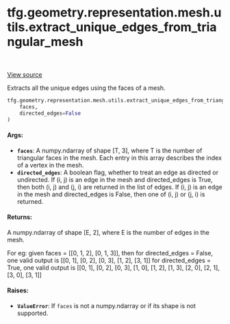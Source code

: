 <div itemscope itemtype="http://developers.google.com/ReferenceObject">
<meta itemprop="name" content="tfg.geometry.representation.mesh.utils.extract_unique_edges_from_triangular_mesh" />
<meta itemprop="path" content="Stable" />
</div>

# tfg.geometry.representation.mesh.utils.extract_unique_edges_from_triangular_mesh

<table class="tfo-notebook-buttons tfo-api" align="left">
</table>

<a target="_blank" href="https://github.com/tensorflow/graphics/blob/master/tensorflow_graphics/geometry/representation/mesh/utils.py">View
source</a>

Extracts all the unique edges using the faces of a mesh.

``` python
tfg.geometry.representation.mesh.utils.extract_unique_edges_from_triangular_mesh(
    faces,
    directed_edges=False
)
```



<!-- Placeholder for "Used in" -->

#### Args:

* <b>`faces`</b>: A numpy.ndarray of shape [T, 3], where T is the number of triangular
  faces in the mesh. Each entry in this array describes the index of a
  vertex in the mesh.
* <b>`directed_edges`</b>: A boolean flag, whether to treat an edge as directed or
  undirected.  If (i, j) is an edge in the mesh and directed_edges is True,
  then both (i, j) and (j, i) are returned in the list of edges.
  If (i, j) is an edge in the mesh and directed_edges is False,
  then one of (i, j) or (j, i) is returned.



#### Returns:

A numpy.ndarray of shape [E, 2], where E is the number of edges in
the mesh.


For eg: given faces = [[0, 1, 2], [0, 1, 3]], then
  for directed_edges = False, one valid output is
    [[0, 1], [0, 2], [0, 3], [1, 2], [3, 1]]
  for directed_edges = True, one valid output is
    [[0, 1], [0, 2], [0, 3], [1, 0], [1, 2], [1, 3],
     [2, 0], [2, 1], [3, 0], [3, 1]]

#### Raises:

* <b>`ValueError`</b>: If `faces` is not a numpy.ndarray or if its shape is not
  supported.